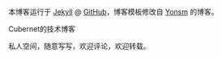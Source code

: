 本博客运行于 [Jekyll](http://jekyllrb.com/) @ [GitHub](https://github.com/cubernet)，博客模板修改自 [Yonsm](http://yonsm.net/) 的博客。

Cubernet的技术博客

私人空间，随意写写，欢迎评论，欢迎转载。